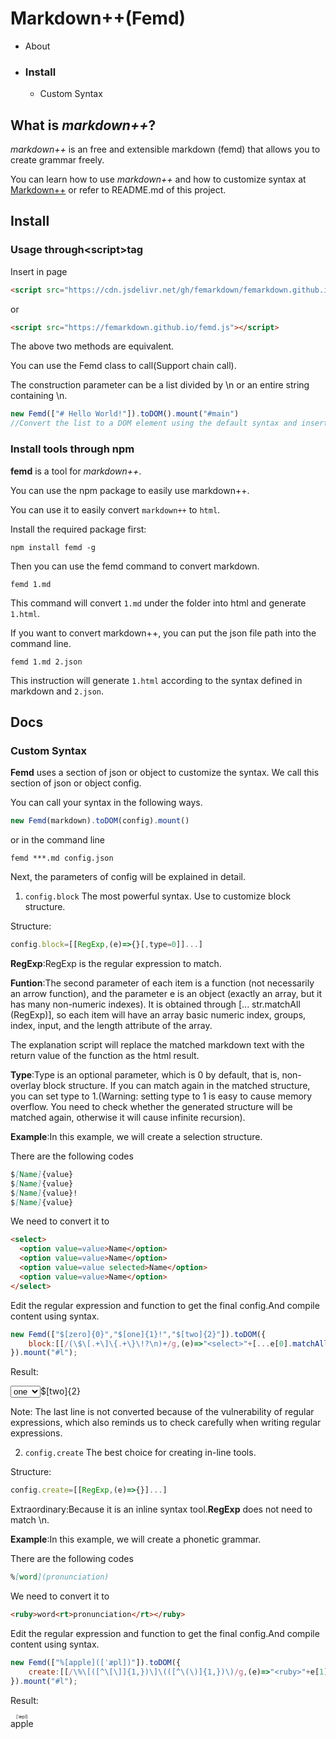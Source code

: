 # Markdown++(**Femd**)
+ About
+ ### **Install**
    + Custom Syntax
## **What is *markdown++***?

*markdown++* is an free and extensible markdown (femd) that allows you to create grammar freely.

You can learn how to use *markdown++* and how to customize syntax at [Markdown++](https://femarkdown.github.io/) or refer to README.md of this project.

## **Install**
### **Usage through\<script\>tag**
Insert in page
```html
<script src="https://cdn.jsdelivr.net/gh/femarkdown/femarkdown.github.io/femd.js"></script>
```
or
```html
<script src="https://femarkdown.github.io/femd.js"></script>
```
The above two methods are equivalent.

You can use the Femd class to call(Support chain call).

The construction parameter can be a list divided by  \n or an entire string containing \n.
```javascript
new Femd(["# Hello World!"]).toDOM().mount("#main")
//Convert the list to a DOM element using the default syntax and insert it into #main.
```

### **Install tools through npm**

**femd** is a tool for *markdown++*.

You can use the npm package to easily use markdown++.

You can use it to easily convert `markdown++` to `html`.

Install the required package first:
```
npm install femd -g
```
Then you can use the femd command to convert markdown.
```
femd 1.md
```
This command will convert `1.md` under the folder into html and generate `1.html`.

If you want to convert markdown++, you can put the json file path into the command line.
```
femd 1.md 2.json
```
This instruction will generate `1.html` according to the syntax defined in markdown and `2.json`.

## **Docs**
### **Custom Syntax**
**Femd** uses a section of json or object to customize the syntax. We call this section of json or object config.

You can call your syntax in the following ways.
```javascript
new Femd(markdown).toDOM(config).mount()
```
or in the command line
```
femd ***.md config.json
```
Next, the parameters of config will be explained in detail.

1. `config.block`  The most powerful syntax. Use to customize block structure.

Structure:
```javascript
config.block=[[RegExp,(e)=>{}[,type=0]]...]
```
**RegExp**:RegExp is the regular expression to match.

**Funtion**:The second parameter of each item is a function (not necessarily an arrow function), and the parameter e is an object (exactly an array, but it has many non-numeric indexes). It is obtained through [... str.matchAll (RegExp)], so each item will have an array basic numeric index, groups, index, input, and the length attribute of the array.

The explanation script will replace the matched markdown text with the return value of the function as the html result.

**Type**:Type is an optional parameter, which is 0 by default, that is, non-overlay block structure. If you can match again in the matched structure, you can set type to 1.(Warning: setting type to 1 is easy to cause memory overflow. You need to check whether the generated structure will be matched again, otherwise it will cause infinite recursion).

**Example**:In this example, we will create a selection structure.

There are the following codes
```markdown
$[Name]{value}
$[Name]{value}
$[Name]{value}!
$[Name]{value}
```
We need to convert it to
```html
<select>
  <option value=value>Name</option>
  <option value=value>Name</option>
  <option value=value selected>Name</option>
  <option value=value>Name</option>
</select>
```
Edit the regular expression and function to get the final config.And compile content using syntax.
```javascript
new Femd(["$[zero]{0}","$[one]{1}!","$[two]{2}"]).toDOM({
	block:[[/(\$\[.+\]\{.+\}\!?\n)+/g,(e)=>"<select>"+[...e[0].matchAll(/\$\[(.+)\]\{(.+)\}\!?/g)].map(d=>`<option value='${d[2]}'${d[0][d[0].length-1]=="!"?" selected":""}>${d[1]}</option>`).join("\n")+"</select>"]]
}).mount("#l");
```
Result:

<select><option value='0'>zero</option><option value='1' selected>one</option></select>$[two]{2}

Note: The last line is not converted because of the vulnerability of regular expressions, which also reminds us to check carefully when writing regular expressions.

2. `config.create` The best choice for creating in-line tools.

Structure:
```javascript
config.create=[[RegExp,(e)=>{}]...]
```

Extraordinary:Because it is an inline syntax tool.**RegExp** does not need to match \n.

**Example**:In this example, we will create a phonetic grammar.

There are the following codes
```markdown
%[word](pronunciation)
```
We need to convert it to
```html
<ruby>word<rt>pronunciation</rt></ruby>
```
Edit the regular expression and function to get the final config.And compile content using syntax.
```javascript
new Femd(["%[apple]([ˈæpl])"]).toDOM({
	create:[[/\%\[([^\[\]]{1,})\]\(([^\(\)]{1,})\)/g,(e)=>"<ruby>"+e[1]+"<rt>"+e[2]+"</rt></ruby>"]]
}).mount("#l");
```
Result:

<ruby>apple<rt>[ˈæpl]</rt></ruby>